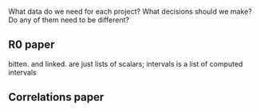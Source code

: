 
What data do we need for each project? What decisions should we make? Do any of them need to be different?

## R0 paper

bitten. and linked. are just lists of scalars; intervals is a list of computed intervals

## Correlations paper


